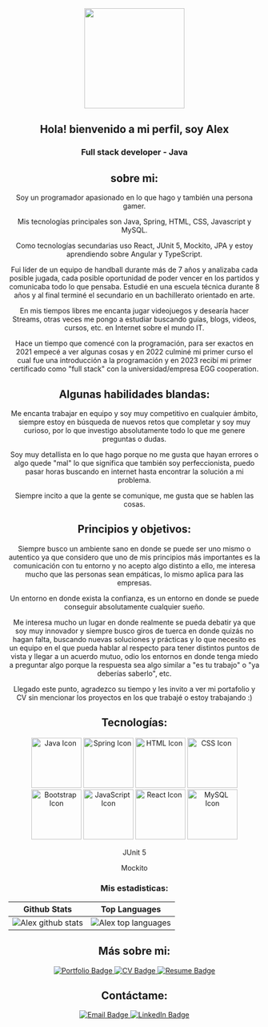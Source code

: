 <div id="header" align="center">
  <img src="https://media.giphy.com/media/nQP9yiMT2MPShAAjHV/giphy.gif" width="200"/>
  <h2>Hola! bienvenido a mi perfil, soy Alex</h2>
  <h3> Full stack developer - Java </h3>
  <p><h2>sobre mi:</h2>
    
Soy un programador apasionado en lo que hago y también una persona gamer.

Mis tecnologías principales son Java, Spring, HTML, CSS, Javascript y MySQL.

Como tecnologías secundarias uso React, JUnit 5, Mockito, JPA y estoy aprendiendo sobre Angular y TypeScript.

Fui líder de un equipo de handball durante más de 7 años y analizaba cada posible jugada, cada posible oportunidad de poder vencer en los partidos y comunicaba todo lo que pensaba.
Estudié en una escuela técnica durante 8 años y al final terminé el secundario en un bachillerato orientado en arte.

En mis tiempos libres me encanta jugar videojuegos y desearía hacer Streams, otras veces me pongo a estudiar buscando guías, blogs, videos, cursos, etc. en Internet sobre el mundo IT.

Hace un tiempo que comencé con la programación, para ser exactos en 2021 empecé a ver algunas cosas y en 2022 culminé mi primer curso el cual fue una introducción a la programación y en 2023 recibí mi primer certificado como "full stack" con la universidad/empresa EGG cooperation.

<h2>Algunas habilidades blandas:</h2>

Me encanta trabajar en equipo y soy muy competitivo en cualquier ámbito, siempre estoy en búsqueda de nuevos retos que completar y soy muy curioso, por lo que investigo absolutamente todo lo que me genere preguntas o dudas.

Soy muy detallista en lo que hago porque no me gusta que hayan errores o algo quede "mal" lo que significa que también soy perfeccionista, puedo pasar horas buscando en internet hasta encontrar la solución a mi problema.

Siempre incito a que la gente se comunique, me gusta que se hablen las cosas.

<h2>Principios y objetivos:</h2>

Siempre busco un ambiente sano en donde se puede ser uno mismo o autentico ya que considero que uno de mis principios más importantes es la comunicación con tu entorno y no acepto algo distinto a ello, me interesa mucho que las personas sean empáticas, lo mismo aplica para las empresas.

Un entorno en donde exista la confianza, es un entorno en donde se puede conseguir absolutamente cualquier sueño.

Me interesa mucho un lugar en donde realmente se pueda debatir ya que soy muy innovador y siempre busco giros de tuerca en donde quizás no hagan falta, buscando nuevas soluciones y prácticas y lo que necesito es un equipo en el que pueda hablar al respecto para tener distintos puntos de vista y llegar a un acuerdo mutuo, odio los entornos en donde tenga miedo a preguntar algo porque la respuesta sea algo similar a "es tu trabajo" o "ya deberías saberlo", etc.

Llegado este punto, agradezco su tiempo y les invito a ver mi portafolio y CV sin mencionar los proyectos en los que trabajé o estoy trabajando :) </p>
  </div>
<h2 id="tecnologias" align="center">Tecnologías: </h2>
<div align="center">
  <img src="https://img.icons8.com/color/100/000000/java-coffee-cup-logo--v1.png" alt="Java Icon" width="100"/>
  <img src="https://img.icons8.com/color/100/000000/spring-logo--v1.png" alt="Spring Icon" width="100"/>
  <img src="https://img.icons8.com/color/100/000000/html-5--v1.png" alt="HTML Icon" width="100"/>
  <img src="https://img.icons8.com/color/100/000000/css3--v1.png" alt="CSS Icon" width="100"/>
  <img src="https://img.icons8.com/color/48/000000/bootstrap.png" alt="Bootstrap Icon" width="100">
  <img src="https://img.icons8.com/color/100/000000/javascript--v1.png" alt="JavaScript Icon" width="100"/>
  <img src="https://img.icons8.com/officel/100/000000/react.png" alt="React Icon" width="100"/>
  <img src="https://img.icons8.com/color/100/000000/mysql-logo.png" alt="MySQL Icon" width="100"/>
 <p>JUnit 5</p>
  <span>Mockito</span> 
</div>

<h3 align="center">Mis estadisticas:</h3>

| Github Stats | Top Languages |
| --- | --- |
| ![Alex github stats](https://github-readme-stats.vercel.app/api?username=AlexandroMoroz&show_icons=true&title_color=f6c32c&icon_color=f6c32c&text_color=9f9f9f&bg_color=151515&count_private=true) | ![Alex top languages](https://github-readme-stats.vercel.app/api/top-langs/?username=AlexandroMoroz&show_icons=true&title_color=f6c32c&icon_color=f6c32c&text_color=9f9f9f&bg_color=151515&count_private=true&layout=compact) |

<h2 id="sobreMi" align="center">Más sobre mi: </h2> 
<div align="center">  
  <a href="http://alexandromoroz.github.io">
    <img src="https://img.shields.io/badge/-Portafolio-000000?style=flat&logo=github&logoColor=white" alt="Portfolio Badge">
  </a>
  <a href="https://drive.google.com/file/d/1M2fHKhsNYJML2RILtPTPbFLfWzTNXOJv/view?usp=sharing">
    <img src="https://img.shields.io/badge/-CV-4285F4?style=flat&logo=google-drive&logoColor=white" alt="CV Badge">
  </a>
  <a href="https://drive.google.com/file/d/1JdMH-hxoUJTCY3Irs0b5oLxSIxRuQvcp/view?usp=sharing">
    <img src="https://img.shields.io/badge/-Resume-4285F4?style=flat&logo=google-drive&logoColor=white" alt="Resume Badge">
  </a>
  </div>
<h2 id="contactame" align="center">Contáctame: </h2>
  <div align="center">

  <a href="mailto:AlexandroMoroz5@gmail.com">
    <img src="https://img.shields.io/badge/-Email-D14836?style=flat&logo=gmail&logoColor=white" alt="Email Badge">
  </a>
  <a href="https://www.linkedin.com/in/ivan-alexandro-moroz-java-developer-trainee/">
    <img src="https://img.shields.io/badge/-LinkedIn-0077B5?style=flat&logo=linkedin&logoColor=white" alt="LinkedIn Badge">
  </a>
  </div>
